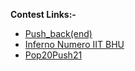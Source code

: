 **Contest Links:-**

- [Push_back(end)](https://www.codechef.com/PEND2020)
- [Inferno Numero IIT BHU](https://www.codechef.com/INRO2021)
- [Pop20Push21](https://www.codechef.com/POPU2021?itm_campaign=contest_listing)